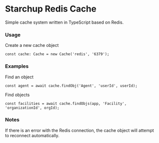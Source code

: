 Starchup Redis Cache
=========================

Simple cache system written in TypeScript based on Redis.

### Usage

Create a new cache object
```
const cache: Cache = new Cache('redis', '6379');
```

### Examples

Find an object

```
const agent = await cache.findObj('Agent', 'userId', userId);
```

Find objects

```
const facilities = await cache.findObjs(app, 'Facility', 'organizationId', orgId);
```

### Notes

If there is an error with the Redis connection, the cache object will attempt to reconnect automatically.
